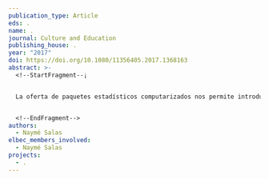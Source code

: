 ```yaml
---
publication_type: Article
eds: .
name: .
journal: Culture and Education
publishing_house: .
year: "2017"
doi: https://doi.org/10.1080/11356405.2017.1368163
abstract: >-
  <!--StartFragment--¡


  La oferta de paquetes estadísticos computarizados nos permite introducir nuestros datos en el programa informático y esperar que este nos devuelva un conjunto de estimaciones que entonces podremos comunicar en el informe final de nuestra investigación. No obstante, el programa estadístico no es un fin en sí mismo, sino que solo es un medio. Como investigadores, somos responsables de desarrollar un conjunto de argumentos que explique por qué nuestra elección metodológica final es la mejor y por qué dicho método producirá respuestas fiables a las preguntas del estudio dentro de su contexto teórico. Las revistas de investigación exigen a los autores que apliquen modelos estadísticos innovadores a la hora de analizar los datos recopilados. No obstante, el problema de las estrategias avanzadas de modelado persiste; los autores ignoran los presupuestos clave, escogen estrategias analíticas que no son apropiadas y desconocen la existencia de estrategias alternativas que podrían generar evidencia que sustentase o refutase sus hipótesis. El presente número especial ofrece a los lectores un marco de referencia para los problemas metodológicos más habituales. Los artículos que lo conforman abordan escenarios reconocibles y ofrecen enfoques estadísticos de vanguardia para el tratamiento de datos. Estamos convencidos de que esta edición especial será de gran utilidad a autores tanto pasados como futuros de Cultura y Educación, a la vez que también esperamos que contribuirá a aumentar la calidad de los artículos que la revista publique.


  <!--EndFragment-->
authors:
  - Naymé Salas
elbec_members_involved:
  - Naymé Salas
projects:
  - .
---
```

